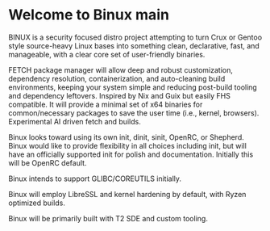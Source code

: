 # Welcome to Binux main
BINUX is a security focused distro project attempting to turn Crux or Gentoo style source-heavy Linux bases into something clean, declarative, fast, and manageable, with a clear core set of user-friendly binaries.

FETCH package manager will allow deep and robust customization, dependency resolution, containerization, and auto-cleaning build environments, keeping your system simple and reducing post-build tooling and dependency leftovers. Inspired by Nix and Guix but easily FHS compatible. It will provide a minimal set of x64 binaries for common/necessary packages to save the user time (i.e., kernel, browsers). Experimental AI driven fetch and builds.

Binux looks toward using its own init, dinit, sinit, OpenRC, or Shepherd. Binux would like to provide flexibility in all choices including init, but will have an officially supported init for polish and documentation. Initially this will be OpenRC default.

Binux intends to support GLIBC/COREUTILS initially.

Binux will employ LibreSSL and kernel hardening by default, with Ryzen optimized builds.

Binux will be primarily built with T2 SDE and custom tooling.

